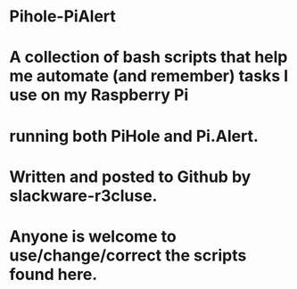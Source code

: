 # Pihole-PiAlert
#
# A collection of bash scripts that help me automate (and remember) tasks I use on my Raspberry Pi
# running both PiHole and Pi.Alert.  
#
# Written and posted to Github by slackware-r3cluse.
#
# Anyone is welcome to use/change/correct the scripts found here.
